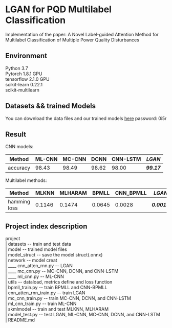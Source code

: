 # LGAN for PQD Multilabel Classification
Implementation of the paper: A Novel Label-guided Attention Method for Multilabel Classification of Multiple Power Quality Disturbances


## Environment
Python 3.7  
Pytorch 1.8.1 GPU  
tensorflow 2.1.0 GPU  
scikit-learn 0.22.1  
scikit-multilearn  


## Datasets && trained Models 
You can download the data files and our trained models [here](https://pan.baidu.com/s/114NdUrJpjvqXlSUZhuhtPw)
password: 0i5r


## Result
CNN models:

|Method| ML-CNN| MC-CNN |DCNN|CNN-LSTM|***LGAN***|
|---------|-------|-------|---------|-------|-------|
|accuracy| 98.43|98.49|98.62|98.00|***99.17***|

Multilabel methods:

|Method |MLKNN|MLHARAM|BPMLL|CNN_BPMLL|***LGAN***|
|---------|-------|-------|---------|--|-------|
|hamming loss| 0.1146|0.1474|0.0645|0.0028|***0.0013***|


## Project index description
project  
| datasets -- train and test data   
| model -- trained model files  
| model_struct -- save the model struct(.onnx)  
| network -- model creat  
| ____ cnn_atten_rnn.py -- LGAN  
| ____ mc_cnn.py -- MC-CNN, DCNN, and CNN-LSTM  
| ____ ml_cnn.py -- ML-CNN  
| utils -- dataload, metrics define and loss function   
| bpmll_train.py -- train BPMLL and CNN-BPMLL  
| cnn_atten_rnn_train.py -- train LGAN  
| mc_cnn_train.py -- train MC-CNN, DCNN, and CNN-LSTM  
| ml_cnn_train.py -- train ML-CNN  
| skmlmodel -- train and test MLKNN, MLHARAM  
| model_test.py -- test LGAN, ML-CNN, MC-CNN, DCNN, and CNN-LSTM  
| README.md



